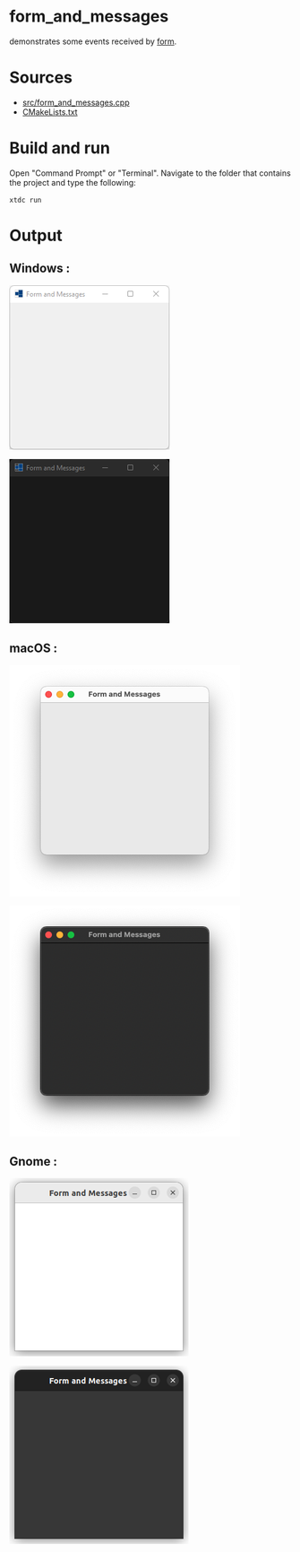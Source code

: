 # form_and_messages

demonstrates some events received by [form](../../../../src/xtd.forms/include/xtd/forms/form.h).

# Sources

* [src/form_and_messages.cpp](src/form_and_messages.cpp)
* [CMakeLists.txt](CMakeLists.txt)

# Build and run

Open "Command Prompt" or "Terminal". Navigate to the folder that contains the project and type the following:

```shell
xtdc run
```

# Output

## Windows :

![Screenshot](../../../../docs/pictures/examples/form_and_messages_w.png)

![Screenshot](../../../../docs/pictures/examples/form_and_messages_wd.png)

## macOS :

![Screenshot](../../../../docs/pictures/examples/form_and_messages_m.png)

![Screenshot](../../../../docs/pictures/examples/form_and_messages_md.png)

## Gnome :

![Screenshot](../../../../docs/pictures/examples/form_and_messages_g.png)

![Screenshot](../../../../docs/pictures/examples/form_and_messages_gd.png)
